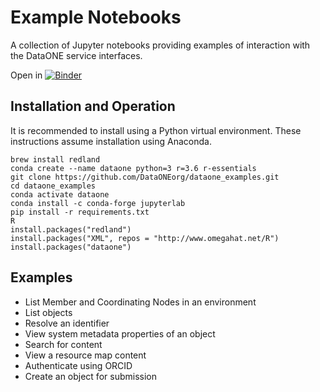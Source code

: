 # Example Notebooks

A collection of Jupyter notebooks providing examples of interaction with the DataONE service interfaces.

Open in [![Binder](https://mybinder.org/badge_logo.svg)](https://mybinder.org/v2/gh/DataONEorg/dataone_examples/master?filepath=api_examples)

## Installation and Operation

It is recommended to install using a Python virtual environment. These instructions assume installation using Anaconda.

```
brew install redland
conda create --name dataone python=3 r=3.6 r-essentials
git clone https://github.com/DataONEorg/dataone_examples.git
cd dataone_examples
conda activate dataone
conda install -c conda-forge jupyterlab
pip install -r requirements.txt
R
install.packages("redland")
install.packages("XML", repos = "http://www.omegahat.net/R")
install.packages("dataone")
```

## Examples

* List Member and Coordinating Nodes in an environment
* List objects
* Resolve an identifier
* View system metadata properties of an object
* Search for content
* View a resource map content
* Authenticate using ORCID
* Create an object for submission

